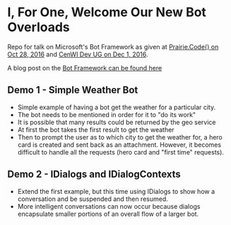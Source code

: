 # I, For One, Welcome Our New Bot Overloads
Repo for talk on Microsoft's Bot Framework as given at [Prairie.Code() on Oct 28, 2016](http://prairiecode.amegala.com/sessions/i-for-one-welcome-our-new-bot-overlords---an-intro-to-microsofts-bot-framework) and [CenWI Dev UG on Dec 1, 2016](https://www.meetup.com/Central-WI-Developers-Group/events/235137188/).

A blog post on the [Bot Framework can be found here](https://codemilltech.com/bots-they-talk-amongst-us-microsoft-bot-framework-explained/)

## Demo 1 - Simple Weather Bot
 * Simple example of having a bot get the weather for a particular city.
 * The bot needs to be mentioned in order for it to "do its work"
 * It is possible that many results could be returned by the geo service
 * At first the bot takes the first result to get the weather
 * Then to prompt the user as to which city to get the weather for, a hero card is created and sent back as an attachment. However, it becomes difficult to handle all the requests (hero card and "first time" requests).
 
 ## Demo 2 - IDialogs and IDialogContexts
 * Extend the first example, but this time using IDialogs to show how a conversation and be suspended and then resumed.
 * More intelligent conversations can now occur because dialogs encapsulate smaller portions of an overall flow of a larger bot.
 
